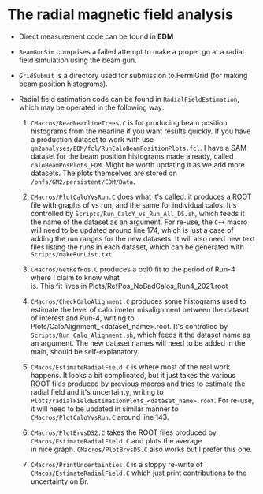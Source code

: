 # The radial magnetic field analysis

- Direct measurement code can be found in **EDM**

- `BeamGunSim` comprises a failed attempt to make a proper go at a radial field simulation using the beam gun. 

- `GridSubmit` is a directory used for submission to FermiGrid (for making beam position histograms). 

- Radial field estimation code can be found in `RadialFieldEstimation`, which may be operated in the following way: 
 
  1) `CMacros/ReadNearlineTrees.C` is for producing beam position histograms from the nearline if you want results quickly. If you have a production dataset to work with use `gm2analyses/EDM/fcl/RunCaloBeamPositionPlots.fcl`. I have a SAM dataset for the beam position histograms made already, called `caloBeamPosPlots_EDM`. Might be worth updating it as we add more datasets. The plots themselves are stored on `/pnfs/GM2/persistent/EDM/Data`.
  
  2) `CMacros/PlotCaloYvsRun.C` does what it's called: it produces a ROOT file with graphs of <y> vs run, and the same for individual calos. It's controlled by `Scripts/Run_CaloY_vs_Run_All_DS.sh`, which feeds it the name of the dataset as an argument. For re-use, the `C++` macro will need to be updated around line 174, which is just a case of adding the run ranges for the new datasets. It will also need new text files listing the runs in each dataset, which can be generated with `Scripts/makeRunList.txt`
 
  3) `CMacros/GetRefPos.C` produces a pol0 fit to the period of Run-4 where I claim to know what <Br> is. This fit lives in Plots/RefPos_NoBadCalos_Run4_2021.root
 
  4) `CMacros/CheckCaloAlignment.C` produces some histograms used to estimate the level of calorimeter misalignment between the dataset of interest and Run-4, writing to Plots/CaloAlignment_<dataset_name>.root. It's controlled by  `Scripts/Run_Calo_Alignment.sh`, which feeds it the dataset name as an argument. The new dataset names will need to be added in the main, should be self-explanatory.  
 
  5) `CMacos/EstimateRadialField.C` is where most of the real work happens. It looks a bit complicated, but it just takes the various ROOT files produced by previous macros and tries to estimate the radial field and it's uncertainty, writing to `Plots/radialFieldEstimationPlots_<dataset_name>.root`. For re-use, it will need to be updated in similar manner to `CMacros/PlotCaloYvsRun.C` around line 143.
 
  6) `CMacros/PlotBrvsDS2.C` takes the ROOT files produced by `CMacos/EstimateRadialField.C` and plots the average <Br> in nice graph. `CMacros/PlotBrvsDS.C` also works but I prefer this one.
 
  7) `CMacros/PrintUncertainties.C` is a sloppy re-write of `CMacos/EstimateRadialField.C` which just print contributions to the uncertainty on Br. 




